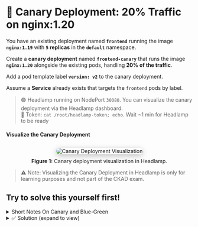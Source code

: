 # 🧪 Canary Deployment: 20% Traffic on nginx:1.20

You have an existing deployment named **`frontend`** running the image **`nginx:1.19`** with **`5` replicas** in the **`default`** namespace.

Create a **canary deployment** named **`frontend-canary`** that runs the image **`nginx:1.20`** alongside the existing pods, handling **20% of the traffic**.

Add a pod template label **`version: v2`** to the canary deployment.

Assume a **Service** already exists that targets the `frontend` pods by label.



>🟢 Headlamp running on NodePort `30080`. You can visualize the canary deployment via the Headlamp dashboard.  
>🔑 Token: `cat /root/headlamp-token; echo`. Wait ~1 min for Headlamp to be ready

#### Visualize the Canary Deployment
<div align="center">
  <img src="https://github.com/user-attachments/assets/0fa1fcc1-2950-49e8-b1b7-b65c4475275b" 
       alt="Canary Deployment Visualization" 
       style="max-width: 100%; height: auto; border-radius: 10px; box-shadow: 0 4px 16px rgba(0,0,0,0.25); margin: 10px 0;" />
  <br/>
  <b>Figure 1:</b> Canary deployment visualization in Headlamp.
</div>

> ⚠️ Note:
> Visualizing the Canary Deployment in Headlamp is only for learning purposes and not part of the CKAD exam.

## Try to solve this yourself first!

<details>
<summary>Short Notes On Canary and Blue-Green</summary>

## 📝 Short Notes

### **Canary Deployment**

* 🐤 **New version** runs **alongside** the old version in the same Service.
* ✅ **No Service change** required (both stable + canary share the same selector).
* 🔀 **Traffic split** by scaling replicas (e.g., 4 old + 1 new = \~20% new traffic).
* 🎯 Used for **gradual rollout** → observe metrics, then increase canary pods.
* 🔄 **Rollback** = scale down canary replicas to 0 (old version still runs).
* 💰 Lower resource usage (partial duplication).

---

### **Blue-Green Deployment**

* 🔵 Old = **Blue**, 🟢 New = **Green**.
* 🏗️ Create a **completely new Deployment** (Green) separate from Blue.
* ⚙️ **Service selector** (or Ingress) must be **changed** to route traffic to Green.
* 🚀 **Instant cutover**: 100% traffic moves from Blue → Green.
* 🔄 **Rollback** = switch Service back to Blue.
* 💰 Requires **full duplication** of environment (more resources).


---

### 📊 Quick Comparison

| Aspect          | Canary 🐤                                       | Blue-Green 🔵🟢                       |
| --------------- | ----------------------------------------------- | ------------------------------------- |
| Deployment      | Add new version alongside old                   | Create completely separate deployment |
| Service changes | **No change needed**                            | **Service/Ingress must switch**       |
| Traffic routing | Gradual (by replica scaling or ingress weights) | Instant 100% switch                   |
| Rollback        | Scale down/remove canary                        | Flip Service back to Blue             |
| Resource usage  | Partial duplication                             | Full duplication                      |

---
</details>


<details><summary>✅ Solution (expand to view)</summary>

---

### 🔁 Shifting traffic with canary

* Kubernetes **Services** distribute traffic evenly across all **ready Pods** that match the selector.
* By **scaling replicas**, you change the ratio of stable vs canary Pods → which indirectly changes traffic split.

---

### Example phases

* **80/20**: `frontend=4`, `frontend-canary=1` → 1 of 5 Pods is canary ≈ 20%.
* **60/40**: `frontend=3`, `frontend-canary=2` → 2 of 5 Pods are canary ≈ 40%.
* **50/50**: `frontend=2`, `frontend-canary=2` → equal split.
* **0/100**: `frontend=0`, `frontend-canary=5` → all traffic goes to canary.

---

### Canary Deployment YAML

```yaml
apiVersion: apps/v1
kind: Deployment
metadata:
  name: frontend-canary
  labels:
    app: frontend
spec:
  replicas: 1
  selector:
    matchLabels:
      app: frontend
      version: v2
  template:
    metadata:
      labels:
        app: frontend
        version: v2
    spec:
      containers:
      - name: nginx
        image: nginx:1.20
        ports:
        - containerPort: 80
```

---

### Scaling command

```bash
kubectl scale deploy/frontend --replicas=4
```

→ Ensures 4 stable Pods + 1 canary Pod = \~80/20 traffic split.

### ✅ **Verify Pod Labels, Selectors, and IP Addresses**

Use the following commands to inspect the Service, Deployments, Pods, and Endpoints in detail:

```bash
# View Service details including selectors and cluster IP
kubectl get svc -o wide

# View Deployment details including labels and selectors
kubectl get deploy -o wide

# List Pods with their labels and IP addresses
kubectl get pods --show-labels -o wide

# Describe Endpoints to verify which Pods are linked to the Service
kubectl describe ep
```

---

### 💡 Explanation:

* **`-o wide`** → shows extended information (like node names, pod IPs, etc.)
* **`--show-labels`** → displays all labels assigned to each pod
* **`kubectl describe ep`** → helps confirm that the Service endpoints map correctly to the intended Pods.


</details>
